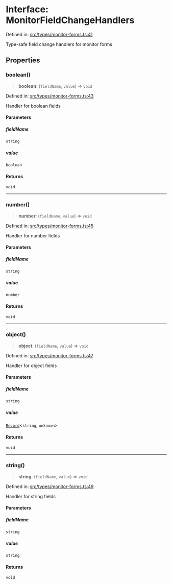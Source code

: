 # Interface: MonitorFieldChangeHandlers

Defined in: [src/types/monitor-forms.ts:41](https://github.com/Nick2bad4u/Uptime-Watcher/blob/dca5483e793478722cd3e6e125cafcec5fc771f0/src/types/monitor-forms.ts#L41)

Type-safe field change handlers for monitor forms

## Properties

### boolean()

> **boolean**: (`fieldName`, `value`) => `void`

Defined in: [src/types/monitor-forms.ts:43](https://github.com/Nick2bad4u/Uptime-Watcher/blob/dca5483e793478722cd3e6e125cafcec5fc771f0/src/types/monitor-forms.ts#L43)

Handler for boolean fields

#### Parameters

##### fieldName

`string`

##### value

`boolean`

#### Returns

`void`

***

### number()

> **number**: (`fieldName`, `value`) => `void`

Defined in: [src/types/monitor-forms.ts:45](https://github.com/Nick2bad4u/Uptime-Watcher/blob/dca5483e793478722cd3e6e125cafcec5fc771f0/src/types/monitor-forms.ts#L45)

Handler for number fields

#### Parameters

##### fieldName

`string`

##### value

`number`

#### Returns

`void`

***

### object()

> **object**: (`fieldName`, `value`) => `void`

Defined in: [src/types/monitor-forms.ts:47](https://github.com/Nick2bad4u/Uptime-Watcher/blob/dca5483e793478722cd3e6e125cafcec5fc771f0/src/types/monitor-forms.ts#L47)

Handler for object fields

#### Parameters

##### fieldName

`string`

##### value

[`Record`](https://www.typescriptlang.org/docs/handbook/utility-types.html#recordkeys-type)\<`string`, `unknown`\>

#### Returns

`void`

***

### string()

> **string**: (`fieldName`, `value`) => `void`

Defined in: [src/types/monitor-forms.ts:49](https://github.com/Nick2bad4u/Uptime-Watcher/blob/dca5483e793478722cd3e6e125cafcec5fc771f0/src/types/monitor-forms.ts#L49)

Handler for string fields

#### Parameters

##### fieldName

`string`

##### value

`string`

#### Returns

`void`
